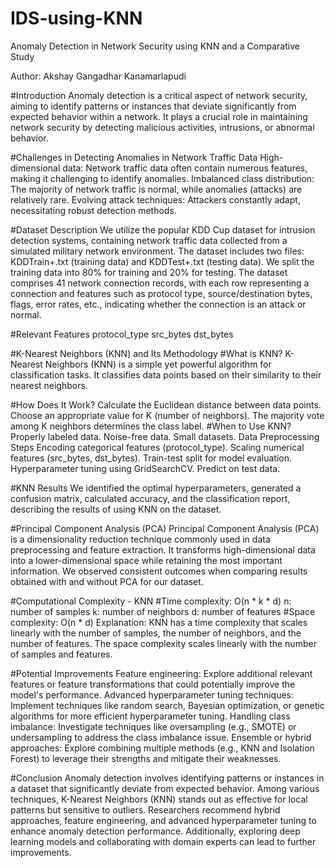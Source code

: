 # IDS-using-KNN
Anomaly Detection in Network Security using KNN and a Comparative Study

Author: Akshay Gangadhar Kanamarlapudi

#Introduction
Anomaly detection is a critical aspect of network security, aiming to identify patterns or instances that deviate significantly from expected behavior within a network. It plays a crucial role in maintaining network security by detecting malicious activities, intrusions, or abnormal behavior.

#Challenges in Detecting Anomalies in Network Traffic Data
High-dimensional data: Network traffic data often contain numerous features, making it challenging to identify anomalies.
Imbalanced class distribution: The majority of network traffic is normal, while anomalies (attacks) are relatively rare.
Evolving attack techniques: Attackers constantly adapt, necessitating robust detection methods.

#Dataset Description
We utilize the popular KDD Cup dataset for intrusion detection systems, containing network traffic data collected from a simulated military network environment. The dataset includes two files: KDDTrain+.txt (training data) and KDDTest+.txt (testing data). We split the training data into 80% for training and 20% for testing.
The dataset comprises 41 network connection records, with each row representing a connection and features such as protocol type, source/destination bytes, flags, error rates, etc., indicating whether the connection is an attack or normal.

#Relevant Features
protocol_type
src_bytes
dst_bytes

#K-Nearest Neighbors (KNN) and Its Methodology
#What is KNN?
K-Nearest Neighbors (KNN) is a simple yet powerful algorithm for classification tasks. It classifies data points based on their similarity to their nearest neighbors.

#How Does It Work?
Calculate the Euclidean distance between data points.
Choose an appropriate value for K (number of neighbors).
The majority vote among K neighbors determines the class label.
#When to Use KNN?
Properly labeled data.
Noise-free data.
Small datasets.
Data Preprocessing Steps
Encoding categorical features (protocol_type).
Scaling numerical features (src_bytes, dst_bytes).
Train-test split for model evaluation.
Hyperparameter tuning using GridSearchCV.
Predict on test data.

#KNN Results
We identified the optimal hyperparameters, generated a confusion matrix, calculated accuracy, and the classification report, describing the results of using KNN on the dataset.

#Principal Component Analysis (PCA)
Principal Component Analysis (PCA) is a dimensionality reduction technique commonly used in data preprocessing and feature extraction. It transforms high-dimensional data into a lower-dimensional space while retaining the most important information. We observed consistent outcomes when comparing results obtained with and without PCA for our dataset.

#Computational Complexity - KNN
#Time complexity: O(n * k * d)
n: number of samples
k: number of neighbors
d: number of features
#Space complexity: O(n * d)
Explanation: KNN has a time complexity that scales linearly with the number of samples, the number of neighbors, and the number of features. The space complexity scales linearly with the number of samples and features.

#Potential Improvements
Feature engineering: Explore additional relevant features or feature transformations that could potentially improve the model's performance.
Advanced hyperparameter tuning techniques: Implement techniques like random search, Bayesian optimization, or genetic algorithms for more efficient hyperparameter tuning.
Handling class imbalance: Investigate techniques like oversampling (e.g., SMOTE) or undersampling to address the class imbalance issue.
Ensemble or hybrid approaches: Explore combining multiple methods (e.g., KNN and Isolation Forest) to leverage their strengths and mitigate their weaknesses.

#Conclusion
Anomaly detection involves identifying patterns or instances in a dataset that significantly deviate from expected behavior. Among various techniques, K-Nearest Neighbors (KNN) stands out as effective for local patterns but sensitive to outliers. Researchers recommend hybrid approaches, feature engineering, and advanced hyperparameter tuning to enhance anomaly detection performance. Additionally, exploring deep learning models and collaborating with domain experts can lead to further improvements.
